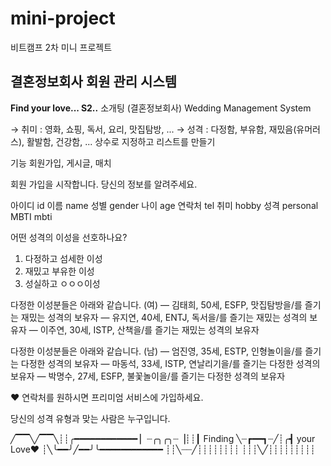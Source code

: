 # mini-project
비트캠프 2차 미니 프로젝트


## 결혼정보회사 회원 관리 시스템

**Find your love... S2..**
소개팅 (결혼정보회사) Wedding Management System 

→ 취미 : 영화, 쇼핑, 독서, 요리, 맛집탐방, ...
→ 성격 : 다정함, 부유함, 재밌음(유머러스), 활발함, 건강함, ... 
상수로 지정하고 리스트를 만들기

기능
회원가입, 게시글, 매치

회원 가입을 시작합니다.
당신의 정보를 알려주세요.

아이디 id
이름 name
성별 gender
나이 age
연락처 tel
취미 hobby
성격 personal
MBTI mbti

어떤 성격의 이성을 선호하나요?
1. 다정하고 섬세한 이성
2. 재밌고 부유한 이성 
3. 성실하고 ㅇㅇㅇ이성

다정한 이성분들은 아래와 같습니다. (여)
— 김태희, 50세, ESFP, 맛집탐방을/를 즐기는 재밌는 성격의 보유자
— 유지연, 40세, ENTJ, 독서을/를 즐기는 재밌는 성격의 보유자
— 이주연, 30세, ISTP, 산책을/를 즐기는 재밌는 성격의 보유자 

다정한 이성분들은 아래와 같습니다.  (남)
— 엄진영, 35세, ESTP, 인형놀이을/를 즐기는 다정한 성격의 보유자
— 마동석, 33세, ISTP, 연날리기을/를 즐기는 다정한 성격의 보유자
— 박명수, 27세, ESFP, 불꽃놀이을/를 즐기는 다정한 성격의 보유자 

❤️ 연락처를 원하시면 프리미엄 서비스에 가입하세요.

당신의 성격 유형과 맞는 사람은 누구입니다.


╱▔▔╲╱▔▔╲┊┊╭━━━━━━━━━━━━
▏┈╭╮╭╮┈▕┊┊┃ Finding
╲┈┏━━┓┈╱┊╭┫ your Love♥
┊╲╰━━╯╱━━╯╰━━━━━━━━━━━━
┊┊╲┈┈╱┊┊┊┊┊┊┊┊
┊┊┊╲╱┊┊┊┊┊┊┊┊┊
